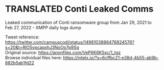 # TRANSLATED Conti Leaked Comms
Leaked communication of Conti ransomware group from Jan 29, 2021 to Feb 27, 2022 - XMPP daily logs dump

Tweet reference: https://twitter.com/campuscodi/status/1498103886476824576?s=20&t=RlO5vpcapxhJ3NoOo7p9Sg<br>
Original source: https://anonfiles.com/VeP6K6K5xc/1_tgz<br>
Browse individual files here: https://intelx.io/?s=6cffbc21-e38d-4b55-ab9b-882b5ab1fd22<br>

